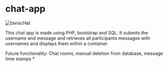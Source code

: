 # chat-app
![taviscHat](https://user-images.githubusercontent.com/71576767/148290253-43235352-6972-4988-8f72-bf6c135cc7d0.PNG)

This chat app is made using PHP, bootstrap and SQL. It submits the username and message and retrieves all participants messages with usernames and displays them within a container.

Future functionality: Chat rooms, manual deletion from database, message time stamps *

